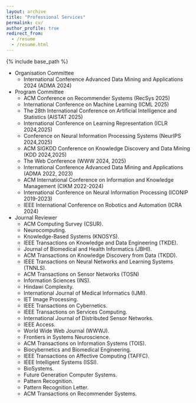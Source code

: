 ```yaml
---
layout: archive
title: "Professional Services"
permalink: cv/
author_profile: true
redirect_from:
  - /resume
  - /resume.html
---
```


{% include base_path %}

* Organisation Committee
  *   International Conference  Advanced Data Mining and Applications 2024 (ADMA 2024)
* Program Committee
  * ACM Conference on Recommender Systems (RecSys 2025)  
  * International Conference on Machine Learning (ICML 2025) 
  * The 28th International Conference on Artificial Intelligence and Statistics (AISTAT 2025) 
  * International Conference on Learning Representation (ICLR 2024,2025)
  * Conference on Neural Information Processing Systems (NeurIPS 2024,2025)
  * ACM SIGKDD Conference on Knowledge Discovery and Data Mining (KDD 2024,2025)
  * The Web Conference (WWW 2024, 2025)
  * International Conference  Advanced Data Mining and Applications (ADMA 2022, 2023) 
  * ACM International Conference on Information and Knowledge Management (CIKM 2022-2024)
  * International Conference on Neural Information Processing (ICONIP 2019-2023)
  * IEEE International Conference on Robotics and Automation (ICRA 2024)
* Journal Reviewer
  * ACM Computing Survey (CSUR).
  * Neurocomputing.
  * Knowledge-Based Systems (KNOSYS).
  * IEEE Transactions on Knowledge and Data Engineering (TKDE).
  * Journal of Biomedical and Health Informatics (JBHI).
  * ACM Transactions on Knowledge Discovery from Data (TKDD).
  * IEEE Transactions on Neural Networks and Learning Systems (TNNLS).
  * ACM Transactions on Sensor Networks (TOSN)
  * Information Sciences (INS).
  * Hindawi Complexity.
  * International Journal of Medical Informatics (IJMI).
  * IET Image Processing.
  * IEEE Transactions on Cybernetics.
  * IEEE Transactions on Services Computing.
  * International Journal of Distributed Sensor Networks.
  * IEEE Access.
  * World Wide Web Journal (WWWJ).
  * Frontiers in Systems Neuroscience.
  * ACM Transactions on Information Systems (TOIS).
  * Biocybernetics and Biomedical Engineering.
  * IEEE Transactions on Affective Computing (TAFFC).
  * IEEE Intelligent Systems (ISSI).
  * BioSystems.
  * Future Generation Computer Systems.
  * Pattern Recognition.
  * Pattern Recognition Letter.
  * ACM Transactions on Recommender Systems.
  

